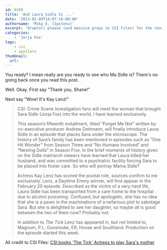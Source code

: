 ```yaml
---
id: 6169
title: 'And Laura Sidle Is ...'
date: '2013-01-09T14:07:16-08:00'
authorname: 'Mika E. (Ipstenu)'
excerpt: 'Drumroll please (and massive props to CSI Files) for the reveal of Ms. Laura Sidle.'
categories:
    - 'Jorja Fox'
tags:
    - csi
    - spoilers
thumbnail:
  url:
---
```


You ready? I mean really are you ready to see who Ma Sidle is? There's no going back once you read this post.

Well. Okay. First say "Thank you, Shane!"

Next say "Wow! It's Kay Lenz!"

> CSI: Crime Scene Investigation fans will meet the woman that brought Sara Sidle (Jorja Fox) into the world, I have learned exclusively.
>
> This season’s fifteenth installment, titled “Forget Me Not” written by co-executive producer Andrew Dettmann, will finally introduce Laura Sidle in an episode that places Sara under the microscope. The history of Sara’s family has been mentioned in episodes such as “One Hit Wonder” from Season Three and “No Humans Involved” and “Nesting Dolls” in Season Five. In the brief moments of history given on the Sidle matriarch viewers have learned that Laura killed her husband, and was committed to a psychiatric facility forcing Sara to be placed into foster care. So who will portray Mama Sidle?
>
> Actress Kay Lenz has scored the pivotal role, sources confirm to me exclusively. Lenz, a Daytime Emmy winner, will first appear in the February 20 episode. Described as the victim of a very hard life, Laura Sidle has been transported from a care home to the hospital due to alcohol poisoning. Confused, but apologetic, she has no idea that she is a pawn in the machinations of a nefarious plot to sabotage Sara. But she is delighted to see her daughter, so maybe all is good between the two of them now? Probably not.
>
> In addition to _The Tick_ Lenz has appeared in, but not limited to, Magnum, P.I., Gunsmoke, ER, House and Southland. Production on the episode started this week.

All credit to CSI FIles: [CSI books 'The Tick' Actress to play Sara's mother](http://www.csifiles.com/content/2013/01/csi-books-the-tick-actress-to-play-saras-mother/)
